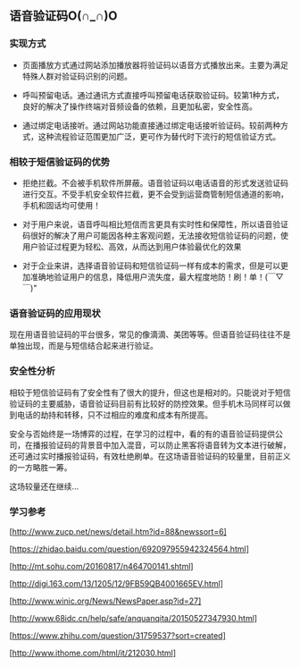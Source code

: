 ## 语音验证码O(∩_∩)O

### 实现方式
* 页面播放方式通过网站添加播放器将验证码以语音方式播放出来。主要为满足特殊人群对验证码识别的问题。

* 呼叫预留电话。通过通讯方式直接呼叫预留电话获取验证码。较第1种方式，良好的解决了操作终端对音频设备的依赖，且更加私密，安全性高。

* 通过绑定电话接听。通过网站功能直接通过绑定电话接听验证码。较前两种方式，这种流程验证范围更加广泛，更可作为替代时下流行的短信验证方式。


### 相较于短信验证码的优势

* 拒绝拦截。不会被手机软件所屏蔽。语音验证码以电话语音的形式发送验证码进行交互。不受手机安全软件拦截，更不会受到运营商管制短信通道的影响，手机和固话均可使用！

* 对于用户来说，语音呼叫相比短信而言更具有实时性和保障性，所以语音验证码很好的解决了用户可能因各种主客观问题，无法接收短信验证码的问题，使用户验证过程更为轻松、高效，从而达到用户体验最优化的效果

* 对于企业来讲，选择语音验证码和短信验证码一样有成本的需求，但是可以更加准确地验证用户的信息，降低用户流失度，最大程度地防！刷！单！(￣▽￣)"

### 语音验证码的应用现状
现在用语音验证码的平台很多，常见的像滴滴、美团等等。但语音验证码往往不是单独出现，而是与短信结合起来进行验证。

### 安全性分析
相较于短信验证码有了安全性有了很大的提升，但这也是相对的。只能说对于短信验证码的主要威胁，语音验证码目前有比较好的防控效果。但手机木马同样可以做到电话的劫持和转移，只不过相应的难度和成本有所提高。

安全与否始终是一场博弈的过程，在学习的过程中，看的有的语音验证码提供公司，在播报验证码的背景音中加入混音，可以防止黑客将语音转为文本进行破解，还可通过实时播报验证码，有效杜绝刷单。在这场语音验证码的较量里，目前正义的一方略胜一筹。

这场较量还在继续...

### 学习参考
[http://www.zucp.net/news/detail.htm?id=88&newssort=6]

[https://zhidao.baidu.com/question/692097955942324564.html]

[http://mt.sohu.com/20160817/n464700141.shtml]

[http://digi.163.com/13/1205/12/9FB59QB4001665EV.html]

[http://www.winic.org/News/NewsPaper.asp?id=27]

[http://www.68idc.cn/help/safe/anquanqita/20150527347930.html]

[https://www.zhihu.com/question/31759537?sort=created]

[http://www.ithome.com/html/it/212030.html]
